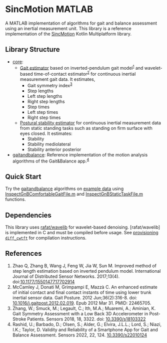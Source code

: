 # SincMotion MATLAB

A MATLAB implementation of algorithms for gait and balance assessment using an inertial measurement unit. This library is a reference implementation of the [SincMotion](https://github.com/GallVp/sincmotion) Kotlin Multiplatform library.

## Library Structure

- [core](./core):
  - [Gait estimator](./core/estimateGaitOutcomes.m) based on inverted-pendulum gait model<sup>[1](#references)</sup> and wavelet-based time-of-contact estimator<sup>[2](#references)</sup> for continuous inertial measurement gait data. It estimates,
    - Gait symmetry index<sup>[3](#references)</sup>
    - Step lengths
    - Left step lengths
    - Right step lengths
    - Step times
    - Left step times
    - Right step times
  - [Postural stability estimator](./core/estimatePosturalStability.m) for continuous inertial measurement data from static standing tasks such as standing on firm surface with eyes closed. It estimates:
    - Stability
    - Stability mediolateral
    - Stability anterior posterior
- [gaitandbalance](./gaitandbalance): Reference implementation of the motion analysis algorithms of the Gait&Balance app.<sup>[4](#references)</sup>

## Quick Start

Try the [gaitandbalance](./gaitandbalance) algorithms on [example data](./example_data/) using [InspectGnBComfortableGaitFile.m](./gaitandbalance/InspectGnBComfortableGaitFile.m) and [InspectGnBStaticTaskFile.m](./gaitandbalance/InspectGnBStaticTaskFile.m) functions.

## Dependencies

This library uses [rafat/wavelib](https://github.com/rafat/wavelib) for wavelet-based denoising. [rafat/wavelib] is implemented in C and must be compiled before usage. See [provisioning `diff_cwtft`](./diff_cwtft/README.md) for compilation instructions.

## References

1. Zhao Q, Zhang B, Wang J, Feng W, Jia W, Sun M. Improved method of step length estimation based on inverted pendulum model. International Journal of Distributed Sensor Networks. 2017;13(4). doi:[10.1177/1550147717702914](https://doi.org/10.1177/1550147717702914)
2. McCamley J, Donati M, Grimpampi E, Mazzà C. An enhanced estimate of initial contact and final contact instants of time using lower trunk inertial sensor data. Gait Posture. 2012 Jun;36(2):316-8. doi: [10.1016/j.gaitpost.2012.02.019](https://doi.org/10.1016/j.gaitpost.2012.02.019). Epub 2012 Mar 31. PMID: 22465705.
3. Zhang, W.; Smuck, M.; Legault, C.; Ith, M.A.; Muaremi, A.; Aminian, K. Gait Symmetry Assessment with a Low Back 3D Accelerometer in Post-Stroke Patients. Sensors 2018, 18, 3322. doi: [10.3390/s18103322](https://doi.org/10.3390/s18103322)
4. Rashid, U.; Barbado, D.; Olsen, S.; Alder, G.; Elvira, J.L.L.; Lord, S.; Niazi, I.K.; Taylor, D. Validity and Reliability of a Smartphone App for Gait and Balance Assessment. Sensors 2022, 22, 124. [10.3390/s22010124](https://doi.org/10.3390/s22010124)
